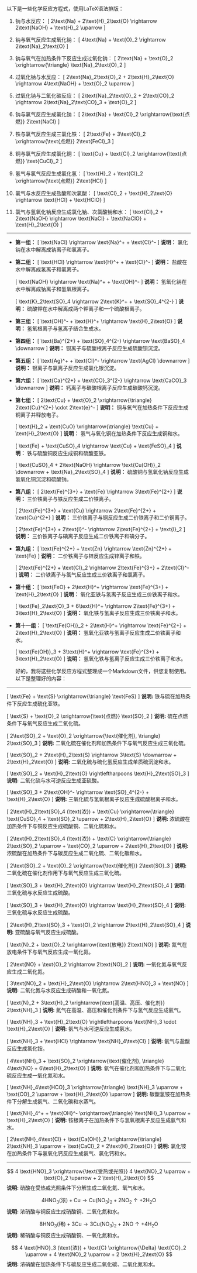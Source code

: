以下是一些化学反应方程式，使用LaTeX语法排版：

1. 钠与水反应：
   \[ 2\text{Na} + 2\text{H}_2\text{O} \rightarrow 2\text{NaOH} + \text{H}_2 \uparrow \]

2. 钠与氧气反应生成氧化钠：
   \[ 4\text{Na} + \text{O}_2 \rightarrow 2\text{Na}_2\text{O} \]

3. 钠与氧气在加热条件下反应生成过氧化钠：
   \[ 2\text{Na} + \text{O}_2 \xrightarrow{\triangle} \text{Na}_2\text{O}_2 \]

4. 过氧化钠与水反应：
   \[ 2\text{Na}_2\text{O}_2 + 2\text{H}_2\text{O} \rightarrow 4\text{NaOH} + \text{O}_2 \uparrow \]

5. 过氧化钠与二氧化碳反应：
   \[ 2\text{Na}_2\text{O}_2 + 2\text{CO}_2 \rightarrow 2\text{Na}_2\text{CO}_3 + \text{O}_2 \]

6. 钠与氯气反应生成氯化钠：
   \[ 2\text{Na} + \text{Cl}_2 \xrightarrow{\text{点燃}} 2\text{NaCl} \]

7. 铁与氯气反应生成三氯化铁：
   \[ 2\text{Fe} + 3\text{Cl}_2 \xrightarrow{\text{点燃}} 2\text{FeCl}_3 \]

8. 铜与氯气反应生成氯化铜：
   \[ \text{Cu} + \text{Cl}_2 \xrightarrow{\text{点燃}} \text{CuCl}_2 \]

9. 氢气与氯气反应生成氯化氢：
   \[ \text{H}_2 + \text{Cl}_2 \xrightarrow{\text{点燃}} 2\text{HCl} \]

10. 氯气与水反应生成盐酸和次氯酸：
    \[ \text{Cl}_2 + \text{H}_2\text{O} \rightarrow \text{HCl} + \text{HClO} \]

11. 氯气与氢氧化钠反应生成氯化钠、次氯酸钠和水：
    \[ \text{Cl}_2 + 2\text{NaOH} \rightarrow \text{NaCl} + \text{NaClO} + \text{H}_2\text{O} \]

---

- **第一组：**
  \[ \text{NaCl} \rightarrow \text{Na}^+ + \text{Cl}^- \]
  **说明：** 氯化钠在水中解离成钠离子和氯离子。

- **第二组：**
  \[ \text{HCl} \rightarrow \text{H}^+ + \text{Cl}^- \]
  **说明：** 盐酸在水中解离成氢离子和氯离子。

  \[ \text{NaOH} \rightarrow \text{Na}^+ + \text{OH}^- \]
  **说明：** 氢氧化钠在水中解离成钠离子和氢氧根离子。

  \[ \text{K}_2\text{SO}_4 \rightarrow 2\text{K}^+ + \text{SO}_4^{2-} \]
  **说明：** 硫酸钾在水中解离成两个钾离子和一个硫酸根离子。

- **第三组：**
  \[ \text{OH}^- + \text{H}^+ \rightarrow \text{H}_2\text{O} \]
  **说明：** 氢氧根离子与氢离子结合生成水。

- **第四组：**
  \[ \text{Ba}^{2+} + \text{SO}_4^{2-} \rightarrow \text{BaSO}_4 \downarrow \]
  **说明：** 钡离子与硫酸根离子反应生成硫酸钡沉淀。

- **第五组：**
  \[ \text{Ag}^+ + \text{Cl}^- \rightarrow \text{AgCl} \downarrow \]
  **说明：** 银离子与氯离子反应生成氯化银沉淀。

- **第六组：**
  \[ \text{Ca}^{2+} + \text{CO}_3^{2-} \rightarrow \text{CaCO}_3 \downarrow \]
  **说明：** 钙离子与碳酸根离子反应生成碳酸钙沉淀。

- **第七组：**
  \[ 2\text{Cu} + \text{O}_2 \xrightarrow{\triangle} 2\text{Cu}^{2+} \cdot 2\text{e}^- \]
  **说明：** 铜与氧气在加热条件下反应生成铜离子并释放电子。

  \[ \text{H}_2 + \text{CuO} \xrightarrow{\triangle} \text{Cu} + \text{H}_2\text{O} \]
  **说明：** 氢气与氧化铜在加热条件下反应生成铜和水。

  \[ \text{Fe} + \text{CuSO}_4 \rightarrow \text{Cu} + \text{FeSO}_4 \]
  **说明：** 铁与硫酸铜反应生成铜和硫酸亚铁。

  \[ \text{CuSO}_4 + 2\text{NaOH} \rightarrow \text{Cu(OH)}_2 \downarrow + \text{Na}_2\text{SO}_4 \]
  **说明：** 硫酸铜与氢氧化钠反应生成氢氧化铜沉淀和硫酸钠。

- **第八组：**
  \[ 2\text{Fe}^{3+} + \text{Fe} \rightarrow 3\text{Fe}^{2+} \]
  **说明：** 三价铁离子与铁反应生成二价铁离子。

  \[ 2\text{Fe}^{3+} + \text{Cu} \rightarrow 2\text{Fe}^{2+} + \text{Cu}^{2+} \]
  **说明：** 三价铁离子与铜反应生成二价铁离子和二价铜离子。

  \[ 2\text{Fe}^{3+} + 2\text{I}^- \rightarrow 2\text{Fe}^{2+} + \text{I}_2 \]
  **说明：** 三价铁离子与碘离子反应生成二价铁离子和碘分子。

- **第九组：**
  \[ \text{Fe}^{2+} + \text{Zn} \rightarrow \text{Zn}^{2+} + \text{Fe} \]
  **说明：** 二价铁离子与锌反应生成锌离子和铁。

  \[ 2\text{Fe}^{2+} + \text{Cl}_2 \rightarrow 2\text{Fe}^{3+} + 2\text{Cl}^- \]
  **说明：** 二价铁离子与氯气反应生成三价铁离子和氯离子。

- **第十组：**
  \[ \text{FeO} + 2\text{H}^+ \rightarrow \text{Fe}^{3+} + \text{H}_2\text{O} \]
  **说明：** 氧化亚铁与氢离子反应生成三价铁离子和水。

  \[ \text{Fe}_2\text{O}_3 + 6\text{H}^+ \rightarrow 2\text{Fe}^{3+} + 3\text{H}_2\text{O} \]
  **说明：** 氧化铁与氢离子反应生成三价铁离子和水。

- **第十一组：**
  \[ \text{Fe(OH)}_2 + 2\text{H}^+ \rightarrow \text{Fe}^{2+} + 2\text{H}_2\text{O} \]
  **说明：** 氢氧化亚铁与氢离子反应生成二价铁离子和水。

  \[ \text{Fe(OH)}_3 + 3\text{H}^+ \rightarrow \text{Fe}^{3+} + 3\text{H}_2\text{O} \]
  **说明：** 氢氧化铁与氢离子反应生成三价铁离子和水。

  好的，我将这些化学反应方程式整理成一个Markdown文件，供您复制使用。以下是整理好的内容：

---

\[
\text{Fe} + \text{S} \xrightarrow{\triangle} \text{FeS}
\]
**说明:** 铁与硫在加热条件下反应生成硫化亚铁。

\[
\text{S} + \text{O}_2 \xrightarrow{\text{点燃}} \text{SO}_2
\]
**说明:** 硫在点燃条件下与氧气反应生成二氧化硫。

\[
2\text{SO}_2 + \text{O}_2 \xrightarrow{\text{催化剂}, \triangle} 2\text{SO}_3
\]
**说明:** 二氧化硫在催化剂和加热条件下与氧气反应生成三氧化硫。

\[
\text{SO}_2 + 2\text{H}_2\text{S} \rightarrow 3\text{S} \downarrow + 2\text{H}_2\text{O}
\]
**说明:** 二氧化硫与硫化氢反应生成单质硫沉淀和水。

\[
\text{SO}_2 + \text{H}_2\text{O} \rightleftharpoons \text{H}_2\text{SO}_3
\]
**说明:** 二氧化硫与水可逆反应生成亚硫酸。

\[
\text{SO}_3 + 2\text{OH}^- \rightarrow \text{SO}_4^{2-} + \text{H}_2\text{O}
\]
**说明:** 三氧化硫与氢氧根离子反应生成硫酸根离子和水。

\[
2\text{H}_2\text{SO}_4 (\text{浓}) + \text{Cu} \xrightarrow{\triangle} \text{CuSO}_4 + \text{SO}_2 \uparrow + 2\text{H}_2\text{O}
\]
**说明:** 浓硫酸在加热条件下与铜反应生成硫酸铜、二氧化硫和水。

\[
2\text{H}_2\text{SO}_4 (\text{浓}) + \text{C} \xrightarrow{\triangle} 2\text{SO}_2 \uparrow + \text{CO}_2 \uparrow + 2\text{H}_2\text{O}
\]
**说明:** 浓硫酸在加热条件下与碳反应生成二氧化硫、二氧化碳和水。

\[
2\text{SO}_2 + \text{O}_2 \xrightarrow{\text{催化剂}} 2\text{SO}_3
\]
**说明:** 二氧化硫在催化剂作用下与氧气反应生成三氧化硫。

\[
\text{SO}_3 + \text{H}_2\text{O} \rightarrow \text{H}_2\text{SO}_4
\]
**说明:** 三氧化硫与水反应生成硫酸。

\[
\text{SO}_3 + \text{H}_2\text{O} \rightarrow \text{H}_2\text{SO}_4
\]
**说明:** 三氧化硫与水反应生成硫酸。

\[
2\text{H}_2\text{SO}_3 + \text{O}_2 \rightarrow 2\text{H}_2\text{SO}_4
\]
**说明:** 亚硫酸与氧气反应生成硫酸。

\[
\text{N}_2 + \text{O}_2 \xrightarrow{\text{放电}} 2\text{NO}
\]
**说明:** 氮气在放电条件下与氧气反应生成一氧化氮。

\[
2\text{NO} + \text{O}_2 \rightarrow 2\text{NO}_2
\]
**说明:** 一氧化氮与氧气反应生成二氧化氮。

\[
3\text{NO}_2 + \text{H}_2\text{O} \rightarrow 2\text{HNO}_3 + \text{NO}
\]
**说明:** 二氧化氮与水反应生成硝酸和一氧化氮。

\[
\text{N}_2 + 3\text{H}_2 \xrightarrow{\text{高温、高压、催化剂}} 2\text{NH}_3
\]
**说明:** 氮气在高温、高压和催化剂条件下与氢气反应生成氨气。

\[
\text{NH}_3 + \text{H}_2\text{O} \rightleftharpoons \text{NH}_3 \cdot \text{H}_2\text{O}
\]
**说明:** 氨气与水可逆反应生成氨水。

\[
\text{NH}_3 + \text{HCl} \rightarrow \text{NH}_4\text{Cl}
\]
**说明:** 氨气与盐酸反应生成氯化铵。

\[
4\text{NH}_3 + \text{SO}_2 \xrightarrow{\text{催化剂}, \triangle} 4\text{NO} + 6\text{H}_2\text{O}
\]
**说明:** 氨气在催化剂和加热条件下与二氧化硫反应生成一氧化氮和水。

\[
\text{NH}_4\text{HCO}_3 \xrightarrow{\triangle} \text{NH}_3 \uparrow + \text{CO}_2 \uparrow + \text{H}_2\text{O} \uparrow
\]
**说明:** 碳酸氢铵在加热条件下分解生成氨气、二氧化碳和水蒸气。

\[
\text{NH}_4^+ + \text{OH}^- \xrightarrow{\triangle} \text{NH}_3 \uparrow + \text{H}_2\text{O}
\]
**说明:** 铵根离子在加热条件下与氢氧根离子反应生成氨气和水。

\[
2\text{NH}_4\text{Cl} + \text{Ca(OH)}_2 \xrightarrow{\triangle} 2\text{NH}_3 \uparrow + \text{CaCl}_2 + 2\text{H}_2\text{O}
\]
**说明:** 氯化铵在加热条件下与氢氧化钙反应生成氨气、氯化钙和水。

---

$$
4 \text{HNO}_3 \xrightarrow{\text{受热或光照}} 4 \text{NO}_2 \uparrow + \text{O}_2 \uparrow + 2 \text{H}_2\text{O}
$$
**说明:** 硝酸在受热或光照条件下分解生成二氧化氮、氧气和水。

$$
4 \text{HNO}_3 (\text{浓}) + \text{Cu} \rightarrow \text{Cu}(\text{NO}_3)_2 + 2 \text{NO}_2 \uparrow + 2 \text{H}_2\text{O}
$$
**说明:** 浓硝酸与铜反应生成硝酸铜、二氧化氮和水。

$$
8 \text{HNO}_3 (\text{稀}) + 3 \text{Cu} \rightarrow 3 \text{Cu}(\text{NO}_3)_2 + 2 \text{NO} \uparrow + 4 \text{H}_2\text{O}
$$
**说明:** 稀硝酸与铜反应生成硝酸铜、一氧化氮和水。

$$
4 \text{HNO}_3 (\text{浓}) + \text{C} \xrightarrow{\Delta} \text{CO}_2 \uparrow + 4 \text{NO}_2 \uparrow + 2 \text{H}_2\text{O}
$$
**说明:** 浓硝酸在加热条件下与碳反应生成二氧化碳、二氧化氮和水。
